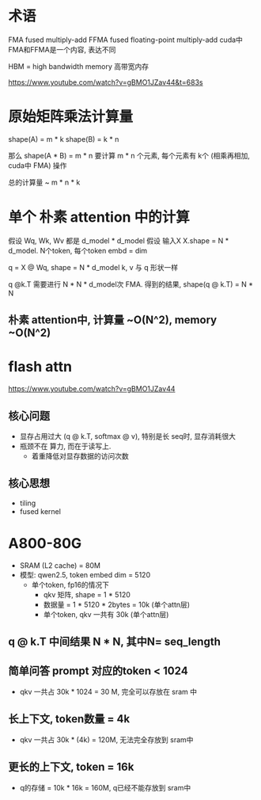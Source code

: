 # 术语
FMA fused multiply-add
FFMA fused floating-point multiply-add
cuda中 FMA和FFMA是一个内容, 表达不同

HBM = high bandwidth memory 高带宽内存

https://www.youtube.com/watch?v=gBMO1JZav44&t=683s

# 原始矩阵乘法计算量
shape(A) = m * k
shape(B) = k * n

那么 shape(A * B) = m * n
要计算 m * n 个元素, 每个元素有 k个 (相乘再相加, cuda中 FMA) 操作

总的计算量 ~ m * n * k

# 单个 朴素 attention 中的计算
假设 Wq, Wk, Wv 都是 d_model * d_model
假设 输入X X.shape = N * d_model. N个token, 每个token embd = dim


q = X @ Wq, shape = N * d_model
k, v 与 q 形状一样

q @k.T 需要进行  N * N * d_model次 FMA.
得到的结果, shape(q @ k.T) = N * N

## 朴素 attention中, 计算量 ~O(N^2), memory ~O(N^2)


# flash attn
https://www.youtube.com/watch?v=gBMO1JZav44


## 核心问题
- 显存占用过大 (q @ k.T, softmax @ v), 特别是长 seq时, 显存消耗很大
- 瓶颈不在 算力, 而在于读写上.
  - 着重降低对显存数据的访问次数

## 核心思想
- tiling
- fused kernel

# A800-80G
- SRAM (L2 cache) = 80M
- 模型: qwen2.5, token embed dim = 5120
  - 单个token, fp16的情况下
    - qkv 矩阵, shape = 1 * 5120
    - 数据量 = 1 * 5120 * 2bytes = 10k (单个attn层)
    - 单个token, qkv 一共有 30k (单个attn层)

## q @ k.T 中间结果 N * N, 其中N= seq_length


## 简单问答 prompt 对应的token < 1024
- qkv 一共占 30k * 1024 = 30 M, 完全可以存放在 sram 中

## 长上下文, token数量 = 4k
- qkv 一共占 30k * (4k) = 120M, 无法完全存放到 sram中

## 更长的上下文, token = 16k
- q的存储 = 10k * 16k = 160M, q已经不能存放到 sram中
